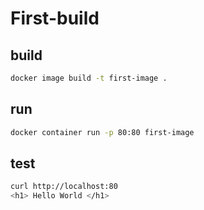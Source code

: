 # First-build

## build

```bash
docker image build -t first-image .
```

## run

```bash
docker container run -p 80:80 first-image
```

## test

```bash
curl http://localhost:80
<h1> Hello World </h1>
```

